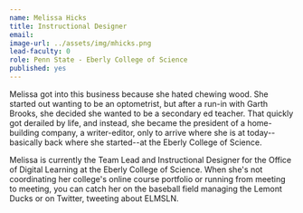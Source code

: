 ```yaml
---
name: Melissa Hicks
title: Instructional Designer
email:
image-url: ../assets/img/mhicks.png
lead-faculty: 0
role: Penn State - Eberly College of Science 
published: yes
---
```

Melissa got into this business because she hated chewing wood. She started out wanting to be an optometrist, but after a run-in with Garth Brooks, she decided she wanted to be a secondary ed teacher. That quickly got derailed by life, and instead, she became the president of a home-building company, a writer-editor, only to arrive where she is at today--basically back where she started--at the Eberly College of Science.

Melissa is currently the Team Lead and Instructional Designer for the Office of Digital Learning at the Eberly College of Science. When she's not coordinating her college's online course portfolio or running from meeting to meeting, you can catch her on the baseball field managing the Lemont Ducks or on Twitter, tweeting about ELMSLN.